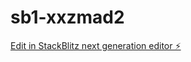 # sb1-xxzmad2

[Edit in StackBlitz next generation editor ⚡️](https://stackblitz.com/~/github.com/kosta945/sb1-xxzmad2)